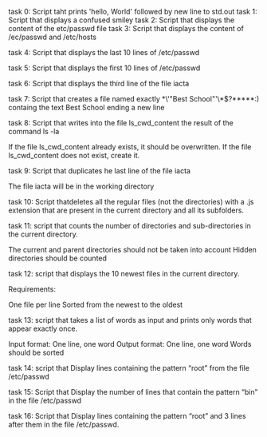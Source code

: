 task 0: Script taht prints 'hello, World' followed by new line to std.out
task 1: Script that displays a confused smiley
task 2: Script that displays the content of the etc/passwd file
task 3: Script that displays the content of /ec/passwd and /etc/hosts

task 4: Script that displays the last 10 lines of /etc/passwd

task 5: Script that displays the first 10 lines of /etc/passwd

task 6: Script that displays the third line of the file iacta

task 7: Script that creates a file named exactly \*\\'"Best School"\'\\*$\?\*\*\*\*\*:) containg the text Best School ending a new line

task 8: Script that writes into the file ls_cwd_content the result of the command ls -la

 If the file ls_cwd_content already exists, it should be overwritten. If the file ls_cwd_content does not exist, create it.

task 9: Script that duplicates he last line of the file iacta

The file iacta will be in the working directory

task 10: Script thatdeletes all the regular files (not the directories) with a .js extension that are present in the current directory and all its subfolders.

task 11: script that counts the number of directories and sub-directories in the current directory.

The current and parent directories should not be taken into account
Hidden directories should be counted

task 12: script that displays the 10 newest files in the current directory.

Requirements:

One file per line
Sorted from the newest to the oldest

task 13: script that takes a list of words as input and prints only words that appear exactly once.

Input format: One line, one word
Output format: One line, one word
Words should be sorted

task 14: script that Display lines containing the pattern “root” from the file /etc/passwd

task 15: Script that Display the number of lines that contain the pattern “bin” in the file /etc/passwd

task 16: Script that Display lines containing the pattern “root” and 3 lines after them in the file /etc/passwd.
